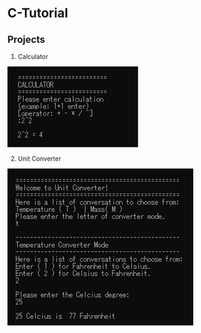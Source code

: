 # C-Tutorial
## Projects

1. Calculator

![](https://github.com/jingwora/C-Tutorial/blob/main/projects/img/01-calculator.png)

2. Unit Converter

![](https://github.com/jingwora/C-Tutorial/blob/main/projects/img/02-unit-converter.png)
